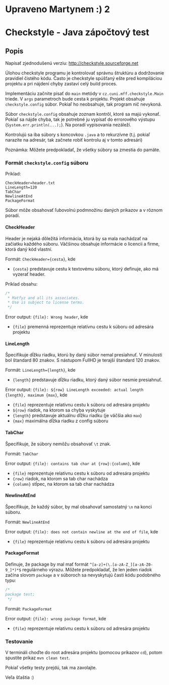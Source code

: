 # Upraveno Martynem :) 2

# Checkstyle - Java zápočtový test

## Popis
Napísať zjednodušenú verziu: <http://checkstyle.sourceforge.net>

Úlohou checkstyle programu je kontrolovať správnu štruktúru a dodržovanie pravidiel čistého kódu.
Často je checkstyle spúšťaný ešte pred kompiláciou projektu a pri nájdení chyby zastaví celý build proces.

Implementáciu začnite písať do `main` metódy v `cz.cuni.mff.checkstyle.Main` triede. V `args` parametroch bude cesta k projektu.
Projekt obsahuje `checkstyle.config` súbor. Pokiaľ ho neobsahuje, tak program nič nevykoná. 

Súbor `checkstyle.config` obsahuje zoznam kontrôl, ktoré sa majú vykonať. Pokiaľ sa nájde chyba, tak je potrebné ju 
vypísať do errorového výstupu (`System.err.println(...);`). Na poradí vypisovania nezáleží.

Kontrolujú sa iba súbory s koncovkou `.java` a to rekurzívne (t.j. pokiaľ narazíte na adresár, tak začnete robiť 
kontrolu aj v tomto adresári)

Poznámka: Môžete predpokladať, že všetky súbory sa zmestia do pamäte.

### Formát `checkstyle.config` súboru

Príklad:
```
CheckHeader=header.txt
LineLength=120
TabChar
NewlineAtEnd
PackageFormat
```

Súbor môže obsahovať ľubovolnú podmnožinu daných príkazov a v rôznom poradí.

#### CheckHeader
Header je nejaká dôležitá informácia, ktorá by sa mala nachádzať na začiatku každého súboru. Väčšinou obsahuje 
informácie o licencii a firme, ktorá daný kód vlastní.

Formát: `CheckHeader={cesta}`, kde 
* `{cesta}` predstavuje cestu k textovému súboru,
 ktorý definuje, ako má vyzerať header. 
 
Príklad obsahu: 
```java
/*
 * Matfyz and all its associates.
 * Use is subject to license terms.
 */
```

Error output: `{file}: Wrong header`, kde 
* `{file}` premenná reprezentuje relatívnu cestu k súboru od adresára projektu

#### LineLength
Špecifikuje dĺžku riadku, ktorú by daný súbor nemal presiahnuť. V minulosti bol štandard 80 znakov. S nástupom FullHD 
je terajší štandard 120 znakov.

Formát: `LineLength={length}`, kde 
* `{length}` predstavuje dĺžku riadku, ktorý daný súbor nesmie presiahnuť.

Error output: `{file}: ${row} LineLength exceeded: actual length {length}, maximum {max}`, kde
* `{file}` reprezentuje relatívnu cestu k súboru od adresára projektu
* `${row}` riadok, na ktorom sa chyba vyskytuje
* `{length}` predstavuje aktuálnu dĺžku riadku (je väčšia ako `max`)
* `{max}` maximálna dĺžka riadku z config súboru

#### TabChar
Špecifikuje, že súbory nemôžu obsahovať `\t` znak. 

Formát: `TabChar`

Error output: `{file}: contains tab char at {row}:{column}`, kde
* `{file}` reprezentuje relatívnu cestu k súboru od adresára projektu
* `{row}` riadok, na ktorom sa tab char nachádza
* `{column}` stĺpec, na ktorom sa tab char nachádza

#### NewlineAtEnd
Špecifikuje, že každý súbor, by mal obsahovať samostatný `\n` na konci súboru.

Formát: `NewlineAtEnd`

Error output: `{file}: does not contain newline at the end of file`, kde
* `{file}` reprezentuje relatívnu cestu k súboru od adresára projektu

#### PackageFormat
Definuje, že package by mal mať formát `^[a-z]+(\.[a-zA-Z_][a-zA-Z0-9_]*)*$` regulárneho výrazu. 
Môžete predpokladať, že len jeden riadok začína slovom `package` a v súboroch sa nevyskytujú časti kódu podobného typu:
```java
/*
package test;
 */
```

Formát: `PackageFormat`

Error output: `{file}: wrong package format`, kde
* `{file}` reprezentuje relatívnu cestu k súboru od adresára projektu

### Testovanie

V termináli choďte do root adresára projektu (pomocou príkazov `cd`), potom spustite príkaz `mvn clean test`.

Pokiaľ všetky testy prejdú, tak ma zavolajte.

Veľa šťaštia :\)
